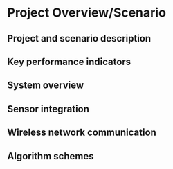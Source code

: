 # Project Overview/Scenario

## Project and scenario description

## Key performance indicators

## System overview

## Sensor integration

## Wireless network communication

## Algorithm schemes
